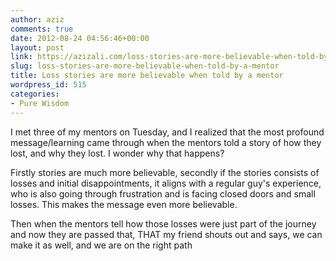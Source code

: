 ```yaml
---
author: aziz
comments: true
date: 2012-08-24 04:56:46+00:00
layout: post
link: https://azizali.com/loss-stories-are-more-believable-when-told-by-a-mentor/
slug: loss-stories-are-more-believable-when-told-by-a-mentor
title: Loss stories are more believable when told by a mentor
wordpress_id: 515
categories:
- Pure Wisdom
---
```


I met three of my mentors on Tuesday, and I realized that the most profound message/learning came through when the mentors told a story of how they lost, and why they lost. I wonder why that happens?

Firstly stories are much more believable, secondly if the stories consists of losses and initial disappointments, it aligns with a regular guy's experience, who is also going through frustration and is facing closed doors and small losses. This makes the message even more believable.

Then when the mentors tell how those losses were just part of the journey and now they are passed that, THAT my friend shouts out and says, we can make it as well, and we are on the right path
